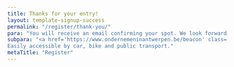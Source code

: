 ```yaml
---
title: Thanks for your entry!
layout: template-signup-success
permalink: "/register/thank-you/"
para: "You will receive an email confirming your spot. We look forward to seeing you at our info session on April 3rd!"
subpara: "<a href='https://www.ondernemeninantwerpen.be/beacon' class='c-link'>The beacon</a> is localized in Tolhuis, Sint-Pietersvliet 7, 2000 Antwerpen.
Easily accessible by car, bike and public transport."
metaTitle: "Register"
---
```


